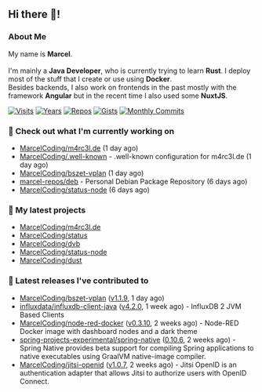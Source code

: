 ## Hi there 👋!




### About Me

My name is **Marcel**.
<br><br>
I'm mainly a **Java Developer**, who is currently trying to learn **Rust**. I deploy most of the stuff that I create or use using **Docker**.
<br>
Besides backends, I also work on frontends in the past mostly with the framework **Angular** but in the recent time I also used some **NuxtJS**. 

[![Visits](https://badges.pufler.dev/visits/MarcelCoding/MarcelCoding?style=flat-square&color=black&logo=github)](https://github.com/MarcelCoding)
[![Years](https://badges.pufler.dev/years/MarcelCoding?style=flat-square&color=black&logo=github)](https://github.com/MarcelCoding)
[![Repos](https://badges.pufler.dev/repos/MarcelCoding?style=flat-square&color=black&logo=github)](https://github.com/MarcelCoding?tab=repositories)
[![Gists](https://badges.pufler.dev/gists/MarcelCoding?style=flat-square&color=black&logo=github)](https://gist.github.com/MarcelCoding)
[![Monthly Commits](https://badges.pufler.dev/commits/monthly/MarcelCoding?style=flat-square&color=black&logo=github)](https://github.com/MarcelCoding)

### 👷 Check out what I'm currently working on

- [MarcelCoding/m4rc3l.de](https://github.com/MarcelCoding/m4rc3l.de) (1 day ago)
- [MarcelCoding/.well-known](https://github.com/MarcelCoding/.well-known) - .well-known configuration for m4rc3l.de (1 day ago)
- [MarcelCoding/bszet-vplan](https://github.com/MarcelCoding/bszet-vplan) (1 day ago)
- [marcel-repos/deb](https://github.com/marcel-repos/deb) - Personal Debian Package Repository (6 days ago)
- [MarcelCoding/status-node](https://github.com/MarcelCoding/status-node) (6 days ago)

### 🌱 My latest projects

- [MarcelCoding/m4rc3l.de](https://github.com/MarcelCoding/m4rc3l.de)
- [MarcelCoding/status](https://github.com/MarcelCoding/status)
- [MarcelCoding/dvb](https://github.com/MarcelCoding/dvb)
- [MarcelCoding/status-node](https://github.com/MarcelCoding/status-node)
- [MarcelCoding/dust](https://github.com/MarcelCoding/dust)

### 🔭 Latest releases I've contributed to

- [MarcelCoding/bszet-vplan](https://github.com/MarcelCoding/bszet-vplan) ([v1.1.9](https://github.com/MarcelCoding/bszet-vplan/releases/tag/v1.1.9), 1 day ago)
- [influxdata/influxdb-client-java](https://github.com/influxdata/influxdb-client-java) ([v4.2.0](https://github.com/influxdata/influxdb-client-java/releases/tag/v4.2.0), 1 week ago) - InfluxDB 2 JVM Based Clients
- [MarcelCoding/node-red-docker](https://github.com/MarcelCoding/node-red-docker) ([v0.3.10](https://github.com/MarcelCoding/node-red-docker/releases/tag/v0.3.10), 2 weeks ago) - Node-RED Docker image with dashboard nodes and a dark theme
- [spring-projects-experimental/spring-native](https://github.com/spring-projects-experimental/spring-native) ([0.10.6](https://github.com/spring-projects-experimental/spring-native/releases/tag/0.10.6), 2 weeks ago) - Spring Native provides beta support for compiling Spring applications to native executables using GraalVM native-image compiler.
- [MarcelCoding/jitsi-openid](https://github.com/MarcelCoding/jitsi-openid) ([v1.0.7](https://github.com/MarcelCoding/jitsi-openid/releases/tag/v1.0.7), 2 weeks ago) - Jitsi OpenID is an authentication adapter that allows Jitsi to authorize users with OpenID Connect.


